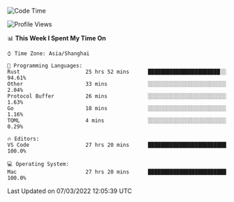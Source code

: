 <!--START_SECTION:waka-->
![Code Time](http://img.shields.io/badge/Code%20Time-1%2C067%20hrs%2024%20mins-blue)

![Profile Views](http://img.shields.io/badge/Profile%20Views-11-blue)

📊 **This Week I Spent My Time On** 

```text
⌚︎ Time Zone: Asia/Shanghai

💬 Programming Languages: 
Rust                     25 hrs 52 mins      ███████████████████████░░   94.61% 
Other                    33 mins             ░░░░░░░░░░░░░░░░░░░░░░░░░   2.04% 
Protocol Buffer          26 mins             ░░░░░░░░░░░░░░░░░░░░░░░░░   1.63% 
Go                       18 mins             ░░░░░░░░░░░░░░░░░░░░░░░░░   1.16% 
TOML                     4 mins              ░░░░░░░░░░░░░░░░░░░░░░░░░   0.29%

🔥 Editors: 
VS Code                  27 hrs 20 mins      █████████████████████████   100.0%

💻 Operating System: 
Mac                      27 hrs 20 mins      █████████████████████████   100.0%

```


 Last Updated on 07/03/2022 12:05:39 UTC
<!--END_SECTION:waka-->
